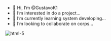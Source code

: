 - 👋 Hi, I’m @GustavoK1
- 👀 I’m interested in do a project...
- 🌱 I’m currently learning system developing...
- 💞️ I’m looking to collaborate on corps...

<!---
GustavoK1/GustavoK1 is a ✨ special ✨ repository because its `README.md` (this file) appears on your GitHub profile.
You can click the Preview link to take a look at your changes.
--->
![html-5](https://github.com/GustavoK1/GustavoK1/assets/36191144/b9a5bdfe-6f5b-4d7c-bf3e-711405703074)
